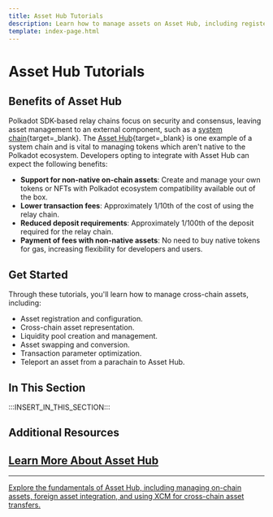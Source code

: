 ```yaml
---
title: Asset Hub Tutorials
description: Learn how to manage assets on Asset Hub, including registering local and foreign assets and converting between different asset types.
template: index-page.html
---
```


# Asset Hub Tutorials

## Benefits of Asset Hub

Polkadot SDK-based relay chains focus on security and consensus, leaving asset management to an external component, such as a [system chain](/polkadot-protocol/architecture/system-chains/){target=\_blank}. The [Asset Hub](/polkadot-protocol/architecture/system-chains/asset-hub/){target=\_blank} is one example of a system chain and is vital to managing tokens which aren't native to the Polkadot ecosystem. Developers opting to integrate with Asset Hub can expect the following benefits:

- **Support for non-native on-chain assets**: Create and manage your own tokens or NFTs with Polkadot ecosystem compatibility available out of the box.
- **Lower transaction fees**: Approximately 1/10th of the cost of using the relay chain.
- **Reduced deposit requirements**: Approximately 1/100th of the deposit required for the relay chain.
- **Payment of fees with non-native assets**: No need to buy native tokens for gas, increasing flexibility for developers and users.

## Get Started

Through these tutorials, you'll learn how to manage cross-chain assets, including:

- Asset registration and configuration.
- Cross-chain asset representation.
- Liquidity pool creation and management.
- Asset swapping and conversion.
- Transaction parameter optimization.
- Teleport an asset from a parachain to Asset Hub.

## In This Section

:::INSERT_IN_THIS_SECTION:::

## Additional Resources

<div class="subsection-wrapper">
  <div class="card">
    <a href="/polkadot-protocol/architecture/system-chains/asset-hub/">
      <h2 class="title">Learn More About Asset Hub</h2>
      <hr>
      <p class="description">Explore the fundamentals of Asset Hub, including managing on-chain assets, foreign asset integration, and using XCM for cross-chain asset transfers.</p>
    </a>
  </div>
</div>
